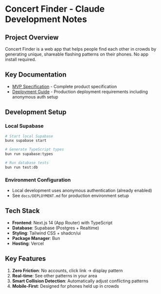 # Concert Finder - Claude Development Notes

## Project Overview
Concert Finder is a web app that helps people find each other in crowds by generating unique, shareable flashing patterns on their phones. No app install required.

## Key Documentation
- [MVP Specification](./specs/mvp.md) - Complete product specification
- [Deployment Guide](./docs/DEPLOYMENT.md) - Production deployment requirements including anonymous auth setup

## Development Setup

### Local Supabase
```bash
# Start local Supabase
bunx supabase start

# Generate TypeScript types
bun run supabase:types

# Run database tests
bun run test:db
```

### Environment Configuration
- Local development uses anonymous authentication (already enabled)
- See `docs/DEPLOYMENT.md` for production environment setup

## Tech Stack
- **Frontend**: Next.js 14 (App Router) with TypeScript
- **Database**: Supabase (Postgres + Realtime)
- **Styling**: Tailwind CSS + shadcn/ui
- **Package Manager**: Bun
- **Hosting**: Vercel

## Key Features
1. **Zero Friction**: No accounts, click link → display pattern
2. **Real-time**: See other patterns in your area
3. **Smart Collision Detection**: Automatically adjust conflicting patterns
4. **Mobile-First**: Designed for phones held up in crowds